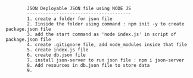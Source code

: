 

            JSON Deployable JSON file using NODE JS 
            ---------------------------------------
            1. create a folder for json file
            2. Iinside the folder using command : npm init -y to create package.json file
            3. add the start command as 'node index.js' in script of package.json file
            4. create .gitignore file, add node_modules inside that file
            5. create index.js file
            6. create db.json file
            7. install json-server to run json file : npm i json-server
            8. Add resources in db.json file to store data
            9. 
